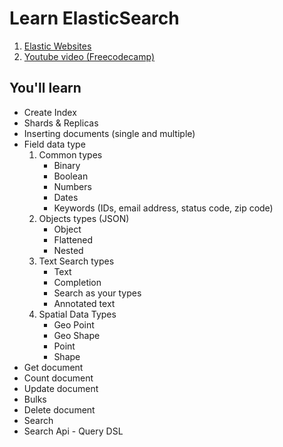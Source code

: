 # Learn ElasticSearch

1. [Elastic Websites](https://www.elastic.co/guide/en/elasticsearch/reference/8.19/elasticsearch-intro.html) 
2. [Youtube video (Freecodecamp)](https://www.youtube.com/watch?v=a4HBKEda_F8)

## You'll learn

- Create Index
- Shards & Replicas
- Inserting documents (single and multiple)
- Field data type
    1. Common types
        - Binary
        - Boolean
        - Numbers
        - Dates
        - Keywords (IDs, email address, status code, zip code)
    2. Objects types (JSON)
        - Object
        - Flattened
        - Nested
    3. Text Search types
        - Text
        - Completion
        - Search as your types
        - Annotated text
    4. Spatial Data Types
        - Geo Point
        - Geo Shape
        - Point
        - Shape
- Get document
- Count document
- Update document
- Bulks
- Delete document
- Search
- Search Api - Query DSL
